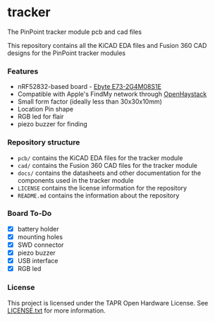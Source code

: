 # tracker
The PinPoint tracker module pcb and cad files

This repository contains all the KiCAD EDA files and Fusion 360 CAD designs for the PinPoint tracker modules

### Features
- nRF52832-based board - [Ebyte E73-2G4M08S1E](https://www.cdebyte.com/products/E73-2G4M08S1E/2)
- Compatible with Apple's FindMy network through [OpenHaystack](https://github.com/seemoo-lab/openhaystack)
- Small form factor (ideally less than 30x30x10mm)
- Location Pin shape
- RGB led for flair
- piezo buzzer for finding


### Repository structure
- `pcb/` contains the KiCAD EDA files for the tracker module
- `cad/` contains the Fusion 360 CAD files for the tracker module
- `docs/` contains the datasheets and other documentation for the components used in the tracker module
- `LICENSE` contains the license information for the repository
- `README.md` contains the information about the repository

### Board To-Do
- [x] battery holder
- [x] mounting holes
- [x] SWD connector
- [x] piezo buzzer
- [x] USB interface
- [x] RGB led

### License

This project is licensed under the TAPR Open Hardware License. See [LICENSE.txt](/LICENSE.txt) for more information.

